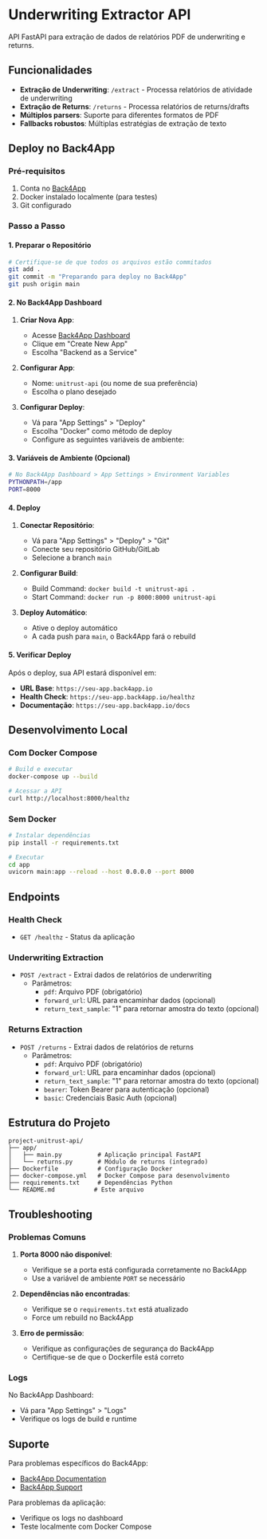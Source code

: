 # Underwriting Extractor API

API FastAPI para extração de dados de relatórios PDF de underwriting e returns.

## Funcionalidades

- **Extração de Underwriting**: `/extract` - Processa relatórios de atividade de underwriting
- **Extração de Returns**: `/returns` - Processa relatórios de returns/drafts
- **Múltiplos parsers**: Suporte para diferentes formatos de PDF
- **Fallbacks robustos**: Múltiplas estratégias de extração de texto

## Deploy no Back4App

### Pré-requisitos

1. Conta no [Back4App](https://www.back4app.com/)
2. Docker instalado localmente (para testes)
3. Git configurado

### Passo a Passo

#### 1. Preparar o Repositório

```bash
# Certifique-se de que todos os arquivos estão commitados
git add .
git commit -m "Preparando para deploy no Back4App"
git push origin main
```

#### 2. No Back4App Dashboard

1. **Criar Nova App**:
   - Acesse [Back4App Dashboard](https://www.back4app.com/dashboard)
   - Clique em "Create New App"
   - Escolha "Backend as a Service"

2. **Configurar App**:
   - Nome: `unitrust-api` (ou nome de sua preferência)
   - Escolha o plano desejado

3. **Configurar Deploy**:
   - Vá para "App Settings" > "Deploy"
   - Escolha "Docker" como método de deploy
   - Configure as seguintes variáveis de ambiente:

#### 3. Variáveis de Ambiente (Opcional)

```bash
# No Back4App Dashboard > App Settings > Environment Variables
PYTHONPATH=/app
PORT=8000
```

#### 4. Deploy

1. **Conectar Repositório**:
   - Vá para "App Settings" > "Deploy" > "Git"
   - Conecte seu repositório GitHub/GitLab
   - Selecione a branch `main`

2. **Configurar Build**:
   - Build Command: `docker build -t unitrust-api .`
   - Start Command: `docker run -p 8000:8000 unitrust-api`

3. **Deploy Automático**:
   - Ative o deploy automático
   - A cada push para `main`, o Back4App fará o rebuild

#### 5. Verificar Deploy

Após o deploy, sua API estará disponível em:
- **URL Base**: `https://seu-app.back4app.io`
- **Health Check**: `https://seu-app.back4app.io/healthz`
- **Documentação**: `https://seu-app.back4app.io/docs`

## Desenvolvimento Local

### Com Docker Compose

```bash
# Build e executar
docker-compose up --build

# Acessar a API
curl http://localhost:8000/healthz
```

### Sem Docker

```bash
# Instalar dependências
pip install -r requirements.txt

# Executar
cd app
uvicorn main:app --reload --host 0.0.0.0 --port 8000
```

## Endpoints

### Health Check
- `GET /healthz` - Status da aplicação

### Underwriting Extraction
- `POST /extract` - Extrai dados de relatórios de underwriting
  - Parâmetros:
    - `pdf`: Arquivo PDF (obrigatório)
    - `forward_url`: URL para encaminhar dados (opcional)
    - `return_text_sample`: "1" para retornar amostra do texto (opcional)

### Returns Extraction
- `POST /returns` - Extrai dados de relatórios de returns
  - Parâmetros:
    - `pdf`: Arquivo PDF (obrigatório)
    - `forward_url`: URL para encaminhar dados (opcional)
    - `return_text_sample`: "1" para retornar amostra do texto (opcional)
    - `bearer`: Token Bearer para autenticação (opcional)
    - `basic`: Credenciais Basic Auth (opcional)

## Estrutura do Projeto

```
project-unitrust-api/
├── app/
│   ├── main.py          # Aplicação principal FastAPI
│   └── returns.py       # Módulo de returns (integrado)
├── Dockerfile           # Configuração Docker
├── docker-compose.yml   # Docker Compose para desenvolvimento
├── requirements.txt     # Dependências Python
└── README.md           # Este arquivo
```

## Troubleshooting

### Problemas Comuns

1. **Porta 8000 não disponível**:
   - Verifique se a porta está configurada corretamente no Back4App
   - Use a variável de ambiente `PORT` se necessário

2. **Dependências não encontradas**:
   - Verifique se o `requirements.txt` está atualizado
   - Force um rebuild no Back4App

3. **Erro de permissão**:
   - Verifique as configurações de segurança do Back4App
   - Certifique-se de que o Dockerfile está correto

### Logs

No Back4App Dashboard:
- Vá para "App Settings" > "Logs"
- Verifique os logs de build e runtime

## Suporte

Para problemas específicos do Back4App:
- [Back4App Documentation](https://docs.back4app.com/)
- [Back4App Support](https://www.back4app.com/support)

Para problemas da aplicação:
- Verifique os logs no dashboard
- Teste localmente com Docker Compose
